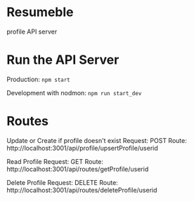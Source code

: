 # Resumeble

profile API server

# Run the API Server

Production:
`npm start`

Development with nodmon:
`npm run start_dev`

# Routes

Update or Create if profile doesn't exist
    Request: POST
    Route: http://localhost:3001/api/profile/upsertProfile/userid

Read Profile
    Request: GET 
    Route: http://localhost:3001/api/routes/getProfile/userid

Delete Profile
    Request: DELETE
    Route: http://localhost:3001/api/routes/deleteProfile/userid